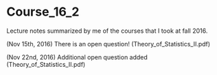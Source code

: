 # Course_16_2
Lecture notes summarized by me of the courses that I took at fall 2016.

(Nov 15th, 2016) There is an open question! (Theory_of_Statistics_II.pdf)

(Nov 22nd, 2016) Additional open question added (Theory_of_Statistics_II.pdf)
